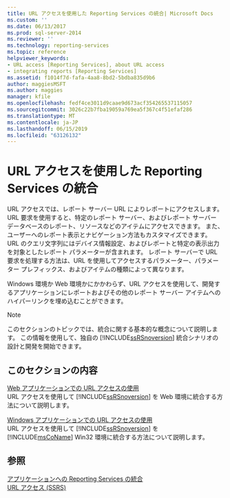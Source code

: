 ```yaml
---
title: URL アクセスを使用した Reporting Services の統合| Microsoft Docs
ms.custom: ''
ms.date: 06/13/2017
ms.prod: sql-server-2014
ms.reviewer: ''
ms.technology: reporting-services
ms.topic: reference
helpviewer_keywords:
- URL access [Reporting Services], about URL access
- integrating reports [Reporting Services]
ms.assetid: f1014f7d-fafa-4aa8-8bd2-5bdba835d9b6
author: maggiesMSFT
ms.author: maggies
manager: kfile
ms.openlocfilehash: fedf4ce3011d9caae9d673acf354265537115057
ms.sourcegitcommit: 3026c22b7fba19059a769ea5f367c4f51efaf286
ms.translationtype: MT
ms.contentlocale: ja-JP
ms.lasthandoff: 06/15/2019
ms.locfileid: "63126132"
---
```

# <a name="integrating-reporting-services-using-url-access"></a>URL アクセスを使用した Reporting Services の統合
  URL アクセスでは、レポート サーバー URL によりレポートにアクセスします。 URL 要求を使用すると、特定のレポート サーバー、およびレポート サーバー データベースのレポート、リソースなどのアイテムにアクセスできます。 また、ユーザーへのレポート表示とナビゲーション方法もカスタマイズできます。 URL のクエリ文字列にはデバイス情報設定、およびレポートと特定の表示出力を対象としたレポート パラメーターが含まれます。 レポート サーバーで URL 要求を処理する方法は、URL を使用してアクセスするパラメーター、パラメーター プレフィックス、およびアイテムの種類によって異なります。  
  
 Windows 環境か Web 環境かにかかわらず、URL アクセスを使用して、開発するアプリケーションにレポートおよびその他のレポート サーバー アイテムへのハイパーリンクを埋め込むことができます。  
  
> [!NOTE]  
>  このセクションのトピックでは、統合に関する基本的な概念について説明します。 この情報を使用して、独自の [!INCLUDE[ssRSnoversion](../../includes/ssrsnoversion-md.md)] 統合シナリオの設計と開発を開始できます。  
  
## <a name="in-this-section"></a>このセクションの内容  
 [Web アプリケーションでの URL アクセスの使用](integrating-reporting-services-using-url-access-web-application.md)  
 URL アクセスを使用して [!INCLUDE[ssRSnoversion](../../includes/ssrsnoversion-md.md)] を Web 環境に統合する方法について説明します。  
  
 [Windows アプリケーションでの URL アクセスの使用](integrating-reporting-services-using-url-access-windows-application.md)  
 URL アクセスを使用して [!INCLUDE[ssRSnoversion](../../includes/ssrsnoversion-md.md)] を [!INCLUDE[msCoName](../../includes/msconame-md.md)] Win32 環境に統合する方法について説明します。  
  
## <a name="see-also"></a>参照  
 [アプリケーションへの Reporting Services の統合](../application-integration/integrating-reporting-services-into-applications.md)   
 [URL アクセス &#40;SSRS&#41;](../url-access-ssrs.md)  
  
  
